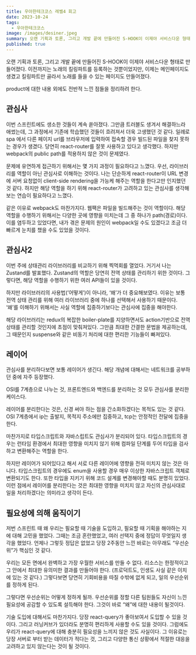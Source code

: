 ```yaml
---
title: 우아한테크코스 레벨4 회고
date: 2023-10-24
tags:
  - 우아한테크코스
image: /images/desiner.jpeg
summary: 오랜 기획과 토론, 그리고 개발 끝에 만들어진 S-HOOK이 이제야 서비스다운 형태로 만들어졌다. 이전까지는 노래의 킬링파트를 등록하는 것뿐이었지만, 이제는 메인페이지도 생겼고 킬링파트만 골라서 노래를 들을 수 있는 페이지도 만들어졌다.
published: true
---
```

오랜 기획과 토론, 그리고 개발 끝에 만들어진 S-HOOK이 이제야 서비스다운 형태로 만들어졌다. 이전까지는 노래의 킬링파트를 등록하는 것뿐이었지만, 이제는 메인페이지도 생겼고 킬링파트만 골라서 노래를 들을 수 있는 페이지도 만들어졌다.

product에 대한 내용 외에도 전반적 느낀 점들을 정리하려 한다.

## 관심사

이번 스프린트에도 생소한 것들이 계속 쏟아졌다. 그만큼 트러블도 생겨서 해결하느라 애썼는데, 그 과정에서 기존에 학습했던 것들이 흐려져서 더욱 고생했던 것 같다. 일례로 spa 에서 다른 페이지 url를 브라우저에 입력하여 접속할 경우 빌드된 파일을 찾지 못하는 경우가 생겼다. 당연히 react-router를 잘못 사용하고 있다고 생각했다. 하지만 webpack의 public path를 적용하지 않은 것이 문제였다.

문제에 유연하게 접근하기 위해서는 몇 가지 과정이 필요하다고 느꼈다. 우선, 라이브러리를 역할이 아닌 관심사로 이해하는 것이다. 나는 단순하게 react-router이 URL 변경에 서버 요청없이 client-side rendering을 가능케 해주는 역할을 한다고만 인지했던 것 같다. 하지만 해당 역할을 하기 위해 react-router가 고려하고 있는 관심사를 생각해보는 연습이 필요하다고 느꼈다.

같은 이유로 webpack도 마찬가지다. 웹팩은 파일을 빌드해주는 것이 역할이다. 해당 역할을 수행하기 위해서는 다양한 곳에 영향을 미치는데 그 중 하나가 path(경로)이다. 이를 염두하고 있었다면, 내가 겪은 문제의 원인이 webpack일 수도 있겠다고 조금 더 빠르게 눈치를 챘을 수도 있었을 것이다.

## 관심사2

이번 주에 상태관리 라이브러리를 비교하기 위해 찍먹회를 열었다. 거기서 나는 Zustand를 발표했다. Zustand의 역할은 당연히 전역 상태를 관리하기 위한 것이다. 그렇다면, 해당 역할을 수행하기 위한 여러 API들이 있을 것이다.

하지만 라이브러리의 사용법(’어떻게’)이 아니라, ‘왜’가 더 중요해보였다. 이유는 보통 전역 상태 관리를 위해 여러 라이브러리 중에 하나를 선택해서 사용하기 때문이다. ‘왜’를 이해하기 위해서는 사실 역할에 집중하기보다는 관심사에 집중을 해야한다.

해당 라이브러리는 redux의 복잡한 boiler-plate를 지양하면서도 action기반으로 전역상태를 관리할 것인지에 초점이 맞춰져있다. 그만큼 최대한 간결한 문법을 제공하는데, 그 때문인지 suspense와 같은 비동기 처리에 대한 편리한 기능들이 빠져있다.

## 레이어

관심사를 분리하다보면 보통 레이어가 생긴다. 해당 개념에 대해서는 네트워크를 공부하던 중에 자주 등장했다.

OSI를 7계층으로 나누는 것, 프론트엔드와 백엔드를 분리하는 것 모두 관심사를 분리한 케이스다.

레이어를 분리한다는 것은, 신경 써야 하는 점을 간소화하겠다는 목적도 있는 것 같다. OSI 7계층에서 ip는 출발지, 목적지 주소에만 집중하고, tcp는 안정적인 전달에 집중을 한다.

마찬가지로 타입스크립트와 자바스립트도 관심사가 분리되어 있다. 타입스크립트의 경우는 런타임 환경에서 최대한 영향을 미치지 않기 위해 컴파일 단계를 두어 타입을 검사하고 변환해주는 역할을 한다.

하지만 레이어가 되어있다고 해서 서로 다른 레이어에 영향을 전혀 미치지 않는 것은 아니다. 타입스크립트의 경우에도 enum을 사용할 경우 매우 이상한 자바스크립트 객체로 변환되기도 한다. 또한 타입을 지키기 위해 코드 설계를 변경해아할 때도 분명히 있었다. 이런 점에서 레이어를 분리한다는 것은 최대한 영향을 미치지 않고 자신의 관심사대로 일을 처리하겠다는 의미라고 생각이 든다.

## 필요성에 의해 움직이기

저번 스프린트 때 왜 우리는 필요할 때 기술을 도입하고, 필요할 때 기획을 해야하는 지에 대해 고민을 했었다. 그때는 조금 혼란했었고, 여러 선택지 중에 정답이 무엇일지 생각을 했었다. 언제나 그렇듯 정답은 없었고 당장 2주동안 느낀 바로는 아무래도 “우선순위”가 핵심인 것 같다.

우리는 모든 면에서 완벽하고 가장 우월한 서비스를 만들 수 없다. 리소스는 한정적이고 그 안에서 최대한 유의미한 결과를 만들어야 한다. (프로덕트도, 인생도 사실 같은 이치에 있는 것 같다.) 그렇다보면 당연히 기회비용을 따질 수밖에 없게 되고, 일의 우선순위를 정하게 된다.

그렇다면 우선순위는 어떻게 정하게 될까. 우선순위를 정할 다른 팀원들도 자신이 느낀 필요성에 공감할 수 있도록 설득해야 한다. 그것이 바로 “왜”에 대한 내용이 될것이다.

기술 도입에 대해서도 마찬가지다. 당장 react-query가 좋아보여서 도입할 수 있을 것이다. 그리고 러닝커브가 있더라도 분명히 편리하게 사용할 수도 있을 것이다. 그럼에도 우리가 react-query에 대해 충분히 필요성을 느끼지 않은 것도 사실이다. 그 이유로는 당장 서버로 부터 받는 데이터가 적다는 것, 그리고 다양한 통신 상황에서 적절한 대응을 고려하고 있지 않는다는 것이 될 것이다.